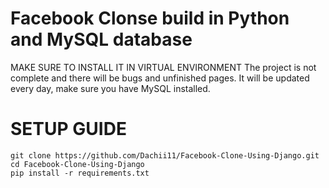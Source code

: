 # Facebook Clonse build in Python and MySQL database
MAKE SURE TO INSTALL IT IN VIRTUAL ENVIRONMENT
The project is not complete and there will be bugs and unfinished pages.
It will be updated every day, make sure you have MySQL installed.

# SETUP GUIDE
    git clone https://github.com/Dachii11/Facebook-Clone-Using-Django.git
    cd Facebook-Clone-Using-Django
    pip install -r requirements.txt
